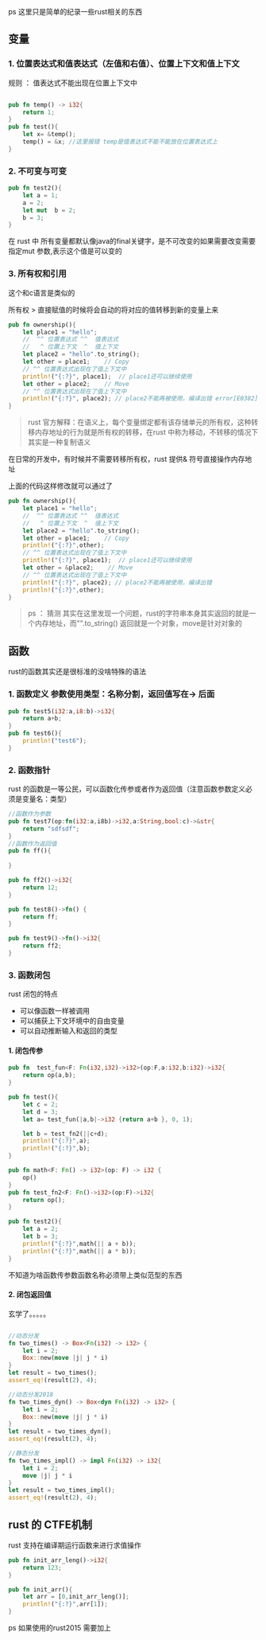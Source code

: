 ps 这里只是简单的纪录一些rust相关的东西

## 变量

### 1. 位置表达式和值表达式（左值和右值）、位置上下文和值上下文

规则 ： 值表达式不能出现在位置上下文中

```rust

pub fn temp() -> i32{
    return 1;
}
pub fn test(){
    let x= &temp();
    temp() = &x; //这里报错 temp是值表达式不能不能放在位置表达式上
}
```

### 2. 不可变与可变

```rust
pub fn test2(){
    let a = 1;
    a = 2;
    let mut  b = 2;
    b = 3;
}
```
在 rust 中 所有变量都默认像java的final关键字，是不可改变的如果需要改变需要指定mut 参数,表示这个值是可以变的

### 3. 所有权和引用

这个和c语言是类似的

所有权 > 直接赋值的时候将会自动的将对应的值转移到新的变量上来

```rust
pub fn ownership(){
    let place1 = "hello";
    //  ^^ 位置表达式 ^^  值表达式
    //   ^ 位置上下文  ^  值上下文
    let place2 = "hello".to_string();
    let other = place1;    // Copy
    // ^^ 位置表达式出现在了值上下文中
    println!("{:?}", place1);  // place1还可以继续使用
    let other = place2;    // Move
    // ^^ 位置表达式出现在了值上下文中
    println!("{:?}", place2); // place2不能再被使用，编译出错 error[E0382]: borrow of moved value: `place2`
}
```
>  rust 官方解释：在语义上，每个变量绑定都有该存储单元的所有权，这种转移内存地址的行为就是所有权的转移，在rust 中称为移动，不转移的情况下其实是一种复制语义

在日常的开发中，有时候并不需要转移所有权，rust 提供& 符号直接操作内存地址

上面的代码这样修改就可以通过了

```rust
pub fn ownership(){
    let place1 = "hello";
    //  ^^ 位置表达式 ^^  值表达式
    //   ^ 位置上下文  ^  值上下文
    let place2 = "hello".to_string();
    let other = place1;    // Copy
    println!("{:?}",other);
    // ^^ 位置表达式出现在了值上下文中
    println!("{:?}", place1);  // place1还可以继续使用
    let other = &place2;    // Move
    // ^^ 位置表达式出现在了值上下文中
    println!("{:?}", place2); // place2不能再被使用，编译出错
    println!("{:?}",other);
}
```

> ps ： 猜测 其实在这里发现一个问题，rust的字符串本身其实返回的就是一个内存地址，而"".to_string() 返回就是一个对象，move是针对对象的

## 函数

rust的函数其实还是很标准的没啥特殊的语法

### 1.  函数定义 参数使用类型：名称分割，返回值写在-> 后面

```rust
pub fn test5(i32:a,i8:b)->i32{
    return a+b;
}
pub fn test6(){
    println!("test6");
}
```

### 2. 函数指针

rust 的函数是一等公民，可以函数化传参或者作为返回值（注意函数参数定义必须是变量名：类型）

```rust
//函数作为参数
pub fn test7(op:fn(i32:a,i8b)->i32,a:String,bool:c)->&str{
    return "sdfsdf";
}
//函数作为返回值
pub fn ff(){
    
}

pub fn ff2()->i32{
    return 12;
}

pub fn test8()->fn() {
    return ff;
}

pub fn test9()->fn()->i32{
    return ff2;
}
```

### 3. 函数闭包

rust 闭包的特点

- 可以像函数一样被调用
- 可以捕获上下文环境中的自由变量
- 可以自动推断输入和返回的类型

#### 1. 闭包传参

```rust
pub fn  test_fun<F: Fn(i32,i32)->i32>(op:F,a:i32,b:i32)->i32{
    return op(a,b);
}

pub fn test(){
    let c = 2;
    let d = 3;
    let a= test_fun(|a,b|->i32 {return a+b }, 0, 1);

    let b = test_fn2(||c+d);
    println!("{:?}",a);
    println!("{:?}",b);
}

pub fn math<F: Fn() -> i32>(op: F) -> i32 {
    op()
}
pub fn test_fn2<F: Fn()->i32>(op:F)->i32{
    return op();
}

pub fn test2(){
    let a = 2;
    let b = 3;
    println!("{:?}",math(|| a + b));
    println!("{:?}",math(|| a * b));
}
```

不知道为啥函数传参数函数名称必须带上类似范型的东西

#### 2. 闭包返回值

玄学了。。。。。

```rust

//动态分发
fn two_times() -> Box<Fn(i32) -> i32> {
    let i = 2;
    Box::new(move |j| j * i)
}
let result = two_times();
assert_eq!(result(2), 4);

//动态分发2018
fn two_times_dyn() -> Box<dyn Fn(i32) -> i32> {
    let i = 2;
    Box::new(move |j| j * i)
}
let result = two_times_dyn();
assert_eq!(result(2), 4);

//静态分发
fn two_times_impl() -> impl Fn(i32) -> i32{
    let i = 2;
    move |j| j * i
}
let result = two_times_impl();
assert_eq!(result(2), 4);
```

## rust 的 CTFE机制

rust 支持在编译期运行函数来进行求值操作

```rust
pub fn init_arr_leng()->i32{
    return 123;
}

pub fn init_arr(){
    let arr = [0,init_arr_leng()];
    println!("{:?}",arr[1]);
}
```

ps 如果使用的rust2015 需要加上